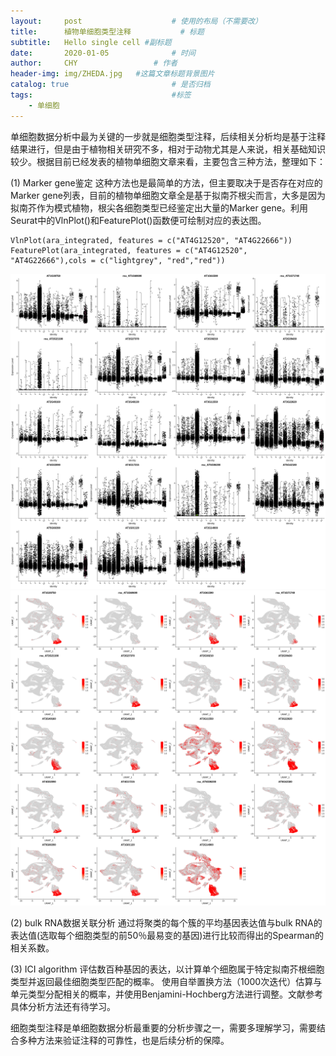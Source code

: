 ```yaml
---
layout:     post   				    # 使用的布局（不需要改）
title:      植物单细胞类型注释			# 标题 
subtitle:   Hello single cell #副标题
date:       2020-01-05 				# 时间
author:     CHY					# 作者
header-img: img/ZHEDA.jpg 	#这篇文章标题背景图片
catalog: true 						# 是否归档
tags:								#标签
    - 单细胞
---
```


单细胞数据分析中最为关键的一步就是细胞类型注释，后续相关分析均是基于注释结果进行，但是由于植物相关研究不多，相对于动物尤其是人来说，相关基础知识较少。根据目前已经发表的植物单细胞文章来看，主要包含三种方法，整理如下：

(1) Marker gene鉴定
这种方法也是最简单的方法，但主要取决于是否存在对应的Marker gene列表，目前的植物单细胞文章全是基于拟南芥根尖而言，大多是因为拟南芥作为模式植物，根尖各细胞类型已经鉴定出大量的Marker gene。利用Seurat中的VlnPlot()和FeaturePlot()函数便可绘制对应的表达图。
```
VlnPlot(ara_integrated, features = c("AT4G12520", "AT4G22666"))
FeaturePlot(ara_integrated, features = c("AT4G12520", "AT4G22666"),cols = c("lightgrey", "red","red"))
```
![](img/res0.2_knowen_marker_Endodermis.png)
![](img/res0.2_knowen_marker_Endodermis_2.png)

(2) bulk RNA数据关联分析
通过将聚类的每个簇的平均基因表达值与bulk RNA的表达值(选取每个细胞类型的前50％最易变的基因)进行比较而得出的Spearman的相关系数。

(3) ICI algorithm
评估数百种基因的表达，以计算单个细胞属于特定拟南芥根细胞类型并返回最佳细胞类型匹配的概率。 使用自举置换方法（1000次迭代）估算与单元类型分配相关的概率，并使用Benjamini-Hochberg方法进行调整。文献参考
具体分析方法还有待学习。

细胞类型注释是单细胞数据分析最重要的分析步骤之一，需要多理解学习，需要结合多种方法来验证注释的可靠性，也是后续分析的保障。
